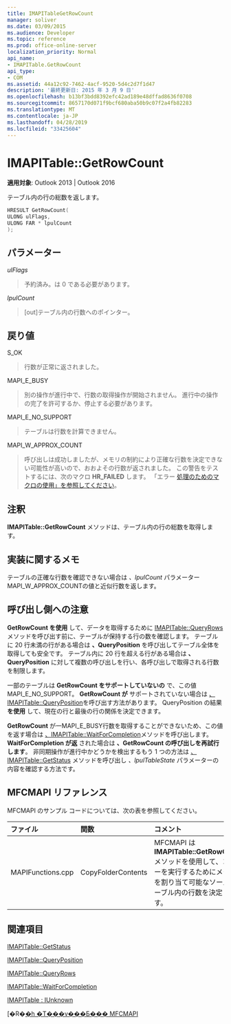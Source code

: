 ```yaml
---
title: IMAPITableGetRowCount
manager: soliver
ms.date: 03/09/2015
ms.audience: Developer
ms.topic: reference
ms.prod: office-online-server
localization_priority: Normal
api_name:
- IMAPITable.GetRowCount
api_type:
- COM
ms.assetid: 44a12c92-7462-4acf-9520-5d4c2d7f1d47
description: '最終更新日: 2015 年 3 月 9 日'
ms.openlocfilehash: b13bf3bdd8392efc42ad189e48dffad8636f0708
ms.sourcegitcommit: 8657170d071f9bcf680aba50b9c07f2a4fb82283
ms.translationtype: MT
ms.contentlocale: ja-JP
ms.lasthandoff: 04/28/2019
ms.locfileid: "33425604"
---
```

# <a name="imapitablegetrowcount"></a>IMAPITable::GetRowCount

  
  
**適用対象**: Outlook 2013 | Outlook 2016 
  
テーブル内の行の総数を返します。 
  
```cpp
HRESULT GetRowCount(
ULONG ulFlags,
ULONG FAR * lpulCount
);
```

## <a name="parameters"></a>パラメーター

 _ulFlags_
  
> 予約済み。は 0 である必要があります。
    
 _lpulCount_
  
> [out]テーブル内の行数へのポインター。
    
## <a name="return-value"></a>戻り値

S_OK 
  
> 行数が正常に返されました。
    
MAPI_E_BUSY 
  
> 別の操作が進行中で、行数の取得操作が開始されません。 進行中の操作の完了を許可するか、停止する必要があります。
    
MAPI_E_NO_SUPPORT 
  
> テーブルは行数を計算できません。
    
MAPI_W_APPROX_COUNT 
  
> 呼び出しは成功しましたが、メモリの制約により正確な行数を決定できない可能性が高いので、おおよその行数が返されました。 この警告をテストするには、次のマクロ **HR_FAILED** します。 「エラー [処理のためのマクロの使用」を参照してください](using-macros-for-error-handling.md)。
    
## <a name="remarks"></a>注釈

**IMAPITable::GetRowCount** メソッドは、テーブル内の行の総数を取得します。 
  
## <a name="notes-to-implementers"></a>実装に関するメモ

テーブルの正確な行数を確認できない場合は  _、lpulCount_ パラメーター MAPI_W_APPROX_COUNTの値と近似行数を返します。 
  
## <a name="notes-to-callers"></a>呼び出し側への注意

**GetRowCount を使用** して、データを取得するために [IMAPITable::QueryRows](imapitable-queryrows.md)メソッドを呼び出す前に、テーブルが保持する行の数を確認します。 テーブルに 20 行未満の行がある場合は **、QueryPosition** を呼び出してテーブル全体を取得しても安全です。 テーブル内に 20 行を超える行がある場合は **、QueryPosition** に対して複数の呼び出しを行い、各呼び出しで取得される行数を制限します。 
  
一部のテーブルは **GetRowCount をサポートしていないの** で、この値MAPI_E_NO_SUPPORT。 **GetRowCount が** サポートされていない場合は [、IMAPITable::QueryPosition](imapitable-queryposition.md)を呼び出す方法があります。 QueryPosition の結果 **を使用** して、現在の行と最後の行の関係を決定できます。 
  
**GetRowCount** が一MAPI_E_BUSY行数を取得することができないため、この値を返す場合は [、IMAPITable::WaitForCompletion](imapitable-waitforcompletion.md)メソッドを呼び出します。 **WaitForCompletion が返** された場合は **、GetRowCount の呼び出しを再試行します**。 非同期操作が進行中かどうかを検出するもう 1 つの方法は [、IMAPITable::GetStatus](imapitable-getstatus.md) メソッドを呼び出し  _、lpulTableState_ パラメーターの内容を確認する方法です。 
  
## <a name="mfcmapi-reference"></a>MFCMAPI リファレンス

MFCMAPI のサンプル コードについては、次の表を参照してください。
  
|**ファイル**|**関数**|**コメント**|
|:-----|:-----|:-----|
|MAPIFunctions.cpp  <br/> |CopyFolderContents  <br/> |MFCMAPI は **IMAPITable::GetRowCount** メソッドを使用して、コピーを実行するためにメモリを割り当て可能なソース テーブル内の行数を決定します。  <br/> |
   
## <a name="see-also"></a>関連項目



[IMAPITable::GetStatus](imapitable-getstatus.md)
  
[IMAPITable::QueryPosition](imapitable-queryposition.md)
  
[IMAPITable::QueryRows](imapitable-queryrows.md)
  
[IMAPITable::WaitForCompletion](imapitable-waitforcompletion.md)
  
[IMAPITable : IUnknown](imapitableiunknown.md)


[�R�[�h �T���v���Ƃ��� MFCMAPI](mfcmapi-as-a-code-sample.md)

